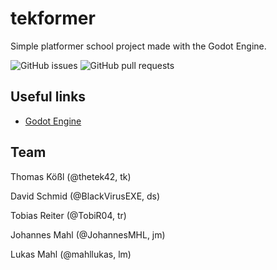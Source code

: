 # tekformer

Simple platformer school project made with the Godot Engine.

![GitHub issues](https://img.shields.io/github/issues/thetek42/tekformer)
![GitHub pull requests](https://img.shields.io/github/issues-pr/thetek42/tekformer)


## Useful links

- [Godot Engine](https://godotengine.org)



## Team

Thomas Kößl (@thetek42, tk)

David Schmid (@BlackVirusEXE, ds)

Tobias Reiter (@TobiR04, tr)

Johannes Mahl (@JohannesMHL, jm)

Lukas Mahl (@mahllukas, lm)
